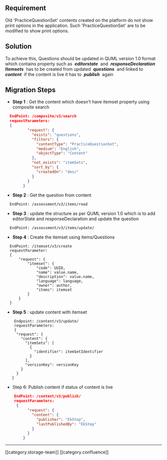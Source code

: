 


## Requirement
Old 'PracticeQuestionSet' contents created on the platform do not show print options in the application. Such 'PracticeQuestionSet' are to be modified to show print options.


## Solution
To achieve this, Questions should be updated in QUML version 1.0 format which contains property such as  **_editorstate_**  and  **_responseDeclaration_**   **_Itemsets_**  has to be created from updated  **_questions_**  and linked to  **_content_**  if the content is live it has to  **_publish_**  again


## Migration Steps



*  **Step 1** : Get the content which doesn't have itemset property using composite search


```json
  EndPoint: /composite/v3/search
  requestParameters:  
  {
  		  "request": {
  		    "exists": "questions",
  		    "filters": {
  		      "contentType": "PracticeQuestionSet",
  		      "medium": "English",
  		      "objectType": "Content"
  		    },
  		    "not_exists": "itemSets",
  		    "sort_by": {
  		      "createdOn": "desc"
  		    }
  		  }
  		}

```

*  **Step 2** : Get the question from content


```text
  EndPoint: /assessment/v3/items/read

```

*  **Step 3** : update the structure as per QUML version 1.0 which is to add editorState and responseDeclaration and update the question


```
  EndPoint: /assessment/v3/items/update/

```

*  **Step 4** : Create the itemset using items/Questions


```
  EndPoint: /itemset/v3/create
  requestParameter: 
  {
      "request": {
          "itemset": {
              "code": UUID,
              "name": value.name,
              "description": value.name,
              "language": language,
              "owner": author,
              "items": itemset
          }
      }
  }

```

*  **Step 5** : update content with itemset


```
 	Endpoint: /content/v3/update/
 	requestParameters:
 	{
     "request": {
       "content": {
         "itemSets": [
           {
             "identifier": itemSetIdentifier
           }
         ],
         "versionKey": versionKey
       }
     }
   }  

```

* Step 6: Publish content if status of content is live


```json
  	EndPoint: /content/v3/publish/
  	requestParameters:
  	 {
          "request": {
            "content": {
              "publisher": "EkStep",
              "lastPublishedBy": "EkStep"
            }
          }
        }
```




*****

[[category.storage-team]] 
[[category.confluence]] 
